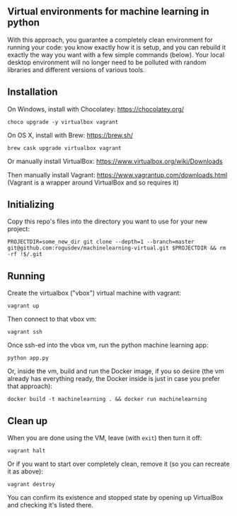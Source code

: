 Virtual environments for machine learning in python
---

With this approach, you guarantee a completely clean environment for running your code: you know exactly how it is setup, and you can rebuild it exactly the way you want with a few simple commands (below).  Your local desktop environment will no longer need to be polluted with random libraries and different versions of various tools.

## Installation

On Windows, install with Chocolatey: https://chocolatey.org/

    choco upgrade -y virtualbox vagrant

On OS X, install with Brew: https://brew.sh/

    brew cask upgrade virtualbox vagrant

Or manually install VirtualBox: https://www.virtualbox.org/wiki/Downloads

Then manually install Vagrant: https://www.vagrantup.com/downloads.html
 (Vagrant is a wrapper around VirtualBox and so requires it)

## Initializing

Copy this repo's files into the directory you want to use for your new project:

    PROJECTDIR=some_new_dir git clone --depth=1 --branch=master git@github.com:rogusdev/machinelearning-virtual.git $PROJECTDIR && rm -rf !$/.git

## Running

Create the virtualbox ("vbox") virtual machine with vagrant:

    vagrant up

Then connect to that vbox vm:

    vagrant ssh

Once ssh-ed into the vbox vm, run the python machine learning app:

    python app.py

Or, inside the vm, build and run the Docker image, if you so desire (the vm already has everything ready, the Docker inside is just in case you prefer that approach):

    docker build -t machinelearning . && docker run machinelearning

## Clean up

When you are done using the VM, leave (with `exit`) then turn it off:

    vagrant halt

Or if you want to start over completely clean, remove it (so you can recreate it as above):

    vagrant destroy

You can confirm its existence and stopped state by opening up VirtualBox and checking it's listed there.
